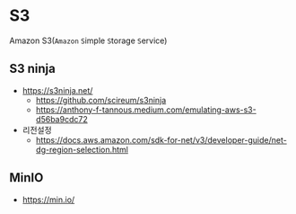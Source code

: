 # S3

Amazon S3(`Amazon` `S`imple `S`torage `S`ervice)


## S3 ninja

- <https://s3ninja.net/>
    - <https://github.com/scireum/s3ninja>
    - <https://anthony-f-tannous.medium.com/emulating-aws-s3-d56ba9cdc72>
- 리전설정
  - <https://docs.aws.amazon.com/sdk-for-net/v3/developer-guide/net-dg-region-selection.html>

## MinIO

- https://min.io/